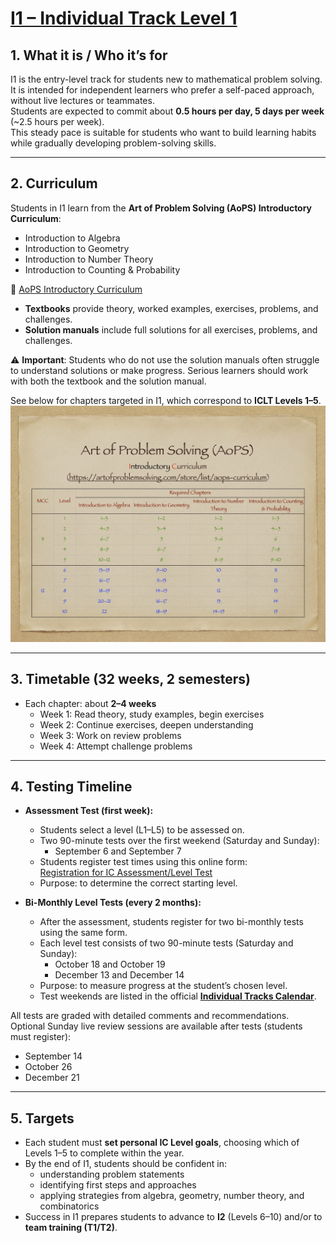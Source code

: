 # [I1 – Individual Track Level 1](#i1--individual-track-level-1)

## 1. What it is / Who it’s for  
I1 is the entry-level track for students new to mathematical problem solving.  
It is intended for independent learners who prefer a self-paced approach, without live lectures or teammates.  
Students are expected to commit about **0.5 hours per day, 5 days per week** (~2.5 hours per week).  
This steady pace is suitable for students who want to build learning habits while gradually developing problem-solving skills.  

---

## 2. Curriculum  
Students in I1 learn from the **Art of Problem Solving (AoPS) Introductory Curriculum**:  
- Introduction to Algebra  
- Introduction to Geometry  
- Introduction to Number Theory  
- Introduction to Counting & Probability  

🔗 [AoPS Introductory Curriculum](https://artofproblemsolving.com/store/list/all-products)  

- **Textbooks** provide theory, worked examples, exercises, problems, and challenges.  
- **Solution manuals** include full solutions for all exercises, problems, and challenges.  

⚠ **Important**: Students who do not use the solution manuals often struggle to understand solutions or make progress. Serious learners should work with both the textbook and the solution manual.  

See below for chapters targeted in I1, which correspond to **ICLT Levels 1–5**.  
![ICLT](./img/iclt.jpg)

---

## 3. Timetable (32 weeks, 2 semesters)  
- Each chapter: about **2–4 weeks**  
  - Week 1: Read theory, study examples, begin exercises  
  - Week 2: Continue exercises, deepen understanding  
  - Week 3: Work on review problems  
  - Week 4: Attempt challenge problems  

---

## 4. Testing Timeline  
- **Assessment Test (first week):**  
  - Students select a level (L1–L5) to be assessed on.  
  - Two 90-minute tests over the first weekend (Saturday and Sunday):  
    + September 6 and September 7  
  - Students register test times using this online form:  
    [Registration for IC Assessment/Level Test](https://forms.gle/enEpBMuf6xjagpVj6)  
  - Purpose: to determine the correct starting level.  

- **Bi-Monthly Level Tests (every 2 months):**  
  - After the assessment, students register for two bi-monthly tests using the same form.  
  - Each level test consists of two 90-minute tests (Saturday and Sunday):  
    + October 18 and October 19  
    + December 13 and December 14  
  - Purpose: to measure progress at the student’s chosen level.  
  - Test weekends are listed in the official **[Individual Tracks Calendar](https://calendar.google.com/calendar/u/0?cid=YjM0NjZjY2UyMDRiYmQ4Njc1NGJmMTNiMTNkNmRiZTZhYmUyN2QxMDI3MDBlMDU1M2NjZTEyNjlhYzA5MWJjMUBncm91cC5jYWxlbmRhci5nb29nbGUuY29t)**.  

All tests are graded with detailed comments and recommendations.  
Optional Sunday live review sessions are available after tests (students must register):  
  + September 14  
  + October 26  
  + December 21  

---

## 5. Targets  
- Each student must **set personal IC Level goals**, choosing which of Levels 1–5 to complete within the year.  
- By the end of I1, students should be confident in:  
  - understanding problem statements  
  - identifying first steps and approaches  
  - applying strategies from algebra, geometry, number theory, and combinatorics  
- Success in I1 prepares students to advance to **I2** (Levels 6–10) and/or to **team training (T1/T2)**.  